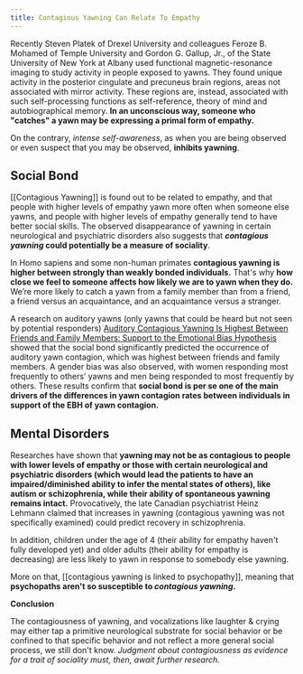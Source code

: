 ```yaml
---
title: Contagious Yawning Can Relate To Empathy
---
```


Recently Steven Platek of Drexel University and colleagues Feroze B. Mohamed of Temple University and Gordon G. Gallup, Jr., of the State University of New York at Albany used functional magnetic-resonance imaging to study activity in people exposed to yawns. They found unique activity in the posterior cingulate and precuneus brain regions, areas not associated with mirror activity. These regions are, instead, associated with such self-processing functions as self-reference, theory of mind and autobiographical memory. **In an unconscious way, someone who "catches" a yawn may be expressing a primal form of empathy.**

On the contrary, *intense self-awareness*, as when you are being observed or even suspect that you may be observed, **inhibits yawning**.

## Social Bond

[[Contagious Yawning]]
is found out to be related to empathy, and that people with higher levels of empathy yawn more often when someone else yawns, and people with higher levels of empathy generally tend to have better social skills. The observed disappearance of yawning in certain neurological and psychiatric disorders also suggests that ***contagious yawning* could potentially be a measure of sociality**.

In Homo sapiens and some non-human primates **contagious yawning is higher between strongly than weakly bonded individuals.** That's why **how close we feel to someone affects how likely we are to yawn when they do.** We’re more likely to catch a yawn from a family member than from a friend, a friend versus an acquaintance, and an acquaintance versus a stranger.

A research on auditory yawns (only yawns that could be heard but not seen by potential responders) [Auditory Contagious Yawning Is Highest Between Friends and Family Members: Support to the Emotional Bias Hypothesis](https://www.frontiersin.org/articles/10.3389/fpsyg.2020.00442/full) showed that the social bond significantly predicted the occurrence of auditory yawn contagion, which was highest between friends and family members. A gender bias was also observed, with women responding most frequently to others’ yawns and men being responded to most frequently by others. These results confirm that **social bond is per se one of the main drivers of the differences in yawn contagion rates between individuals in support of the EBH of yawn contagion.**

## Mental Disorders

Researches have shown that **yawning may not be as contagious to people with lower levels of empathy or those with certain neurological and psychiatric disorders (which would lead the patients to have an impaired/diminished ability to infer the mental states of others), like autism or schizophrenia, while their ability of spontaneous yawning remains intact.** Provocatively, the late Canadian psychiatrist Heinz Lehmann claimed that increases in yawning (contagious yawning was not specifically examined) could predict recovery in schizophrenia.

In addition, children under the age of 4 (their ability for empathy haven't fully developed yet) and older adults (their ability for empathy is decreasing) are less likely to yawn in response to somebody else yawning.

More on that, [[contagious yawning is linked to psychopathy]], meaning that **psychopaths aren't so susceptible to *contagious yawning*.**

**Conclusion**

The contagiousness of yawning, and vocalizations like laughter & crying may either tap a primitive neurological substrate for social behavior or be confined to that specific behavior and not reflect a more general social process, we still don't know. *Judgment about contagiousness as evidence for a trait of sociality must, then, await further research.*

